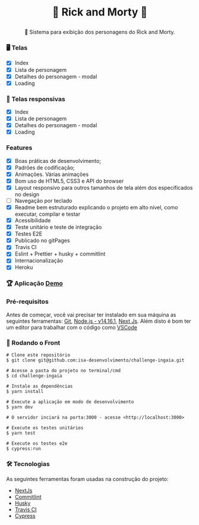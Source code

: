 <h1 align="center">

👾  Rick and Morty 👾
</h1>
<p align="center">🚀  Sistema para exibição  dos personagens do Rick and Morty.
</p>

### :desktop_computer:  Telas 

- [x]  Index
- [x]  Lista de personagem
- [x]  Detalhes do personagem - modal
- [x]  Loading

### :iphone: Telas responsivas 

- [x]  Index
- [x]  Lista de personagem
- [x]  Detalhes do personagem - modal
- [x]  Loading

### Features

- [x]  Boas práticas de desenvolvimento;
- [x]  Padrões de codificação;
- [x]  Animações. Várias animações
- [x]  Bom uso de HTML5, CSS3 e API do browser
- [x]  Layout responsivo para outros tamanhos de tela além dos especificados no design
- [ ]  Navegação por teclado
- [x]  Readme bem estruturado explicando o projeto em alto nível, como executar, compilar e testar
- [x]  Acessibilidade
- [x]  Teste unitário e teste de integração
- [x]  Testes E2E
- [x]  Publicado no gitPages
- [x]  Travis CI
- [x]  Eslint + Prettier + husky + commitlint
- [x]  Internacionalização
- [x]  Heroku

### 🏆 Aplicação [Demo](https://challengeingaia.herokuapp.com/)

### Pré-requisitos

Antes de começar, você vai precisar ter instalado em sua máquina as seguintes ferramentas:
[Git](https://git-scm.com/), [Node.js - v14.16.1](https://nodejs.org/en/), [Next Js](https://nextjs.org/).
Além disto é bom ter um editor para trabalhar com o código como [VSCode](https://code.visualstudio.com/)

### 🎲 Rodando o Front

```
# Clone este repositório
$ git clone git@github.com:isa-desenvolvimento/challenge-ingaia.git

# Acesse a pasta do projeto no terminal/cmd
$ cd challenge-ingaia

# Instale as dependências 
$ yarn install

# Execute a aplicação em modo de desenvolvimento
$ yarn dev

# O servidor inciará na porta:3000 - acesse <http://localhost:3000>

# Execute os testes unitários
$ yarn test

# Execute os testes e2e 
$ cypress:run

```

### 🛠 Tecnologias

As seguintes ferramentas foram usadas na construção do projeto:

- [NextJs](https://nextjs.org/)
- [Commitlint](https://commitlint.js.org/)
- [Husky](https://www.husky.com.br/)
- [Travis CI](https://travis-ci.com/)
- [Cypress](https://docs.cypress.io/guides/overview/why-cypress)
